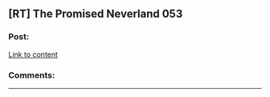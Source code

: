 ## [RT] The Promised Neverland 053

### Post:

[Link to content](http://readms.net/r/neverland/053/4539/1)

### Comments:

---

